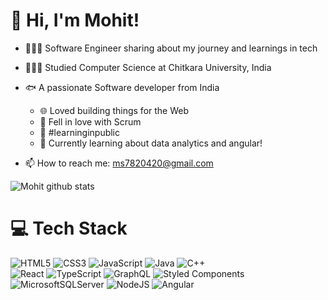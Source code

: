 <!-- Level 3: Add custom code -->

# 👋 Hi, I'm Mohit!

- 👩🏻‍💻 Software Engineer sharing about my journey and learnings in tech<br/>
- 👩🏻‍🎓 Studied Computer Science at Chitkara University, India<br/>
- 🐟 A passionate Software developer from India<br/>

  - 🌐 Loved building things for the Web
  - 📅 Fell in love with Scrum <br/>
  - 🌷 #learninginpublic<br/>
  - 💭 Currently learning about data analytics and angular!<br/>
- 📫 How to reach me: ms7820420@gmail.com  


<!-- ![](https://github-readme-stats.vercel.app/api?username=MohitSharma1187&theme=radical&hide_border=false&include_all_commits=true&count_private=true)<br/> -->

![Mohit github stats](https://github-readme-stats.vercel.app/api?username=MohitSharma1187&theme=radical&count_private=true&show_icons=true)<br/>

# 💻 Tech Stack

<!-- Badges from https://github.com/Ileriayo/markdown-badges -->

![HTML5](https://img.shields.io/badge/html5-%23E34F26.svg?style=for-the-badge&logo=html5&logoColor=white)
![CSS3](https://img.shields.io/badge/css3-%231572B6.svg?style=for-the-badge&logo=css3&logoColor=white)
![JavaScript](https://img.shields.io/badge/javascript-%23323330.svg?style=for-the-badge&logo=javascript&logoColor=%23F7DF1E)
![Java](https://img.shields.io/badge/java-%23ED8B00.svg?style=for-the-badge&logo=openjdk&logoColor=white)
![C++](https://img.shields.io/badge/c++-%2300599C.svg?style=for-the-badge&logo=c%2B%2B&logoColor=white)<br/>
![React](https://img.shields.io/badge/react-%2320232a.svg?style=for-the-badge&logo=react&logoColor=%2361DAFB)
![TypeScript](https://img.shields.io/badge/typescript-%23007ACC.svg?style=for-the-badge&logo=typescript&logoColor=white)
![GraphQL](https://img.shields.io/badge/-GraphQL-E10098?style=for-the-badge&logo=graphql&logoColor=white)
![Styled Components](https://img.shields.io/badge/styled--components-DB7093?style=for-the-badge&logo=styled-components&logoColor=white)<br/>
![MicrosoftSQLServer](https://img.shields.io/badge/Microsoft%20SQL%20Server-CC2927?style=for-the-badge&logo=microsoft%20sql%20server&logoColor=white)
![NodeJS](https://img.shields.io/badge/node.js-6DA55F?style=for-the-badge&logo=node.js&logoColor=white)
![Angular](https://img.shields.io/badge/angular-%23DD0031.svg?style=for-the-badge&logo=angular&logoColor=white)

